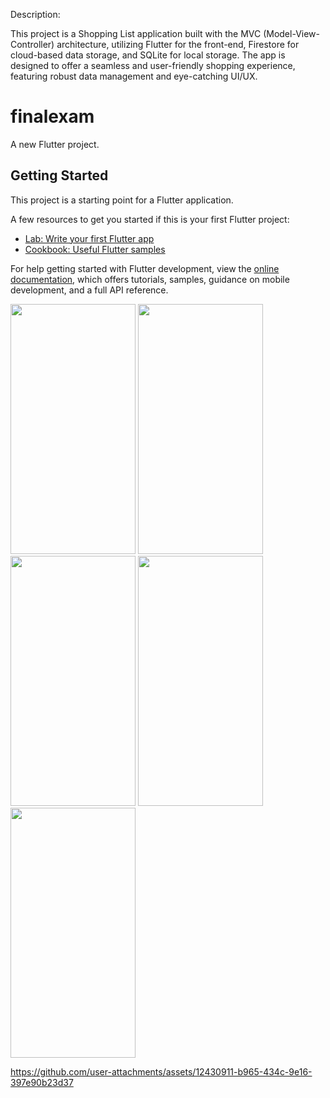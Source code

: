 Description:

This project is a Shopping List application built with the MVC (Model-View-Controller) architecture, utilizing Flutter for the front-end, Firestore for cloud-based data storage, and SQLite for local storage. The app is designed to offer a seamless and user-friendly shopping experience, featuring robust data management and eye-catching UI/UX.

# finalexam

A new Flutter project.

## Getting Started

This project is a starting point for a Flutter application.

A few resources to get you started if this is your first Flutter project:

- [Lab: Write your first Flutter app](https://docs.flutter.dev/get-started/codelab)
- [Cookbook: Useful Flutter samples](https://docs.flutter.dev/cookbook)

For help getting started with Flutter development, view the
[online documentation](https://docs.flutter.dev/), which offers tutorials,
samples, guidance on mobile development, and a full API reference.
<p>
<img src="https://github.com/user-attachments/assets/8e7fa9da-0abb-4db2-8be1-62e39d2e5382"
 height="400px" width="200px"/>
 <img src="https://github.com/user-attachments/assets/b9d6941c-f006-435a-9350-2de13829d67b"
 height="400px" width="200px"/>
  <img src="https://github.com/user-attachments/assets/4fcec885-bba3-43d6-9420-7cbab62d6890"
 height="400px" width="200px"/>
  <img src="https://github.com/user-attachments/assets/1e7688ba-12cf-432f-8e04-4f9921c50aa9"
 height="400px" width="200px"/>
   <img src="https://github.com/user-attachments/assets/1e181ba3-09ca-43ee-8c90-25530b5139b2"
 height="400px" width="200px"/>
  
https://github.com/user-attachments/assets/12430911-b965-434c-9e16-397e90b23d37
</p>
